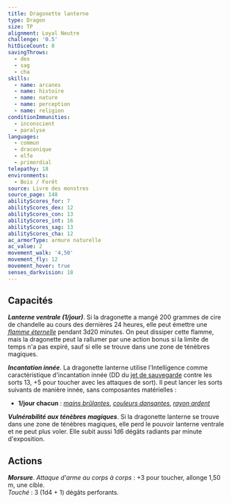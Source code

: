 ```yaml
---
title: Dragonette lanterne
type: Dragon
size: TP
alignment: Loyal Neutre
challenge: '0.5'
hitDiceCount: 8
savingThrows:
  - dex
  - sag
  - cha
skills:
  - name: arcanes
  - name: histoire
  - name: nature
  - name: perception
  - name: religion
conditionImmunities:
  - inconscient
  - paralyse
languages:
  - commun
  - draconique
  - elfe
  - primordial
telepathy: 18
environments:
  - Bois / Forêt
source: Livre des monstres
source_page: 148
abilityScores_for: 7
abilityScores_dex: 12
abilityScores_con: 13
abilityScores_int: 16
abilityScores_sag: 13
abilityScores_cha: 12
ac_armorType: armure naturelle
ac_value: 2
movement_walk: '4,50'
movement_fly: 12
movement_hover: true
senses_darkvision: 18
---
```

## Capacités
_**Lanterne ventrale (1/jour)**_. Si la dragonette a mangé 200 grammes de cire de chandelle au cours des dernières 24 heures, elle peut émettre une [_flamme éternelle_](/grimoire/flamme-eternelle/) pendant 3d20 minutes. On peut dissiper cette flamme, mais la dragonette peut la rallumer par une action bonus si la limite de temps n'a pas expiré, sauf si elle se trouve dans une zone de ténèbres magiques.

_**Incantation innée**_. La dragonette lanterne utilise l'Intelligence comme caractéristique d'incantation innée (DD du [jet de sauvegarde](/utiliser-les-caracteristiques/#jets-de-sauvegarde) contre les sorts 13, +5 pour toucher avec les attaques de sort). Il peut lancer les sorts suivants de manière innée, sans composantes matérielles :
* **1/jour chacun** : [_mains brûlantes_](/grimoire/mains-brulantes/), [_couleurs dansantes_](/grimoire/couleurs-dansantes/), [_rayon ardent_](/grimoire/rayon-ardent/)

_**Vulnérabilité aux ténèbres magiques**_. Si la dragonette lanterne se trouve dans une zone de ténèbres magiques, elle perd le pouvoir lanterne ventrale et ne peut plus voler. Elle subit aussi 1d6 dégâts radiants par minute d'exposition.

## Actions
_**Morsure**_. _Attaque d'arme au corps à corps_ : +3 pour toucher, allonge 1,50 m, une cible.  
_Touché_ : 3 (1d4 + 1) dégâts perforants.
